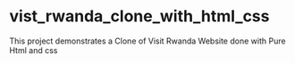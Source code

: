 # vist_rwanda_clone_with_html_css
This project demonstrates a Clone of Visit Rwanda Website done with Pure Html and css
